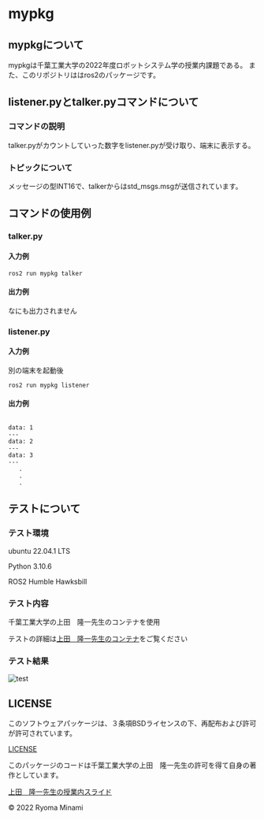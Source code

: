 # mypkg

## mypkgについて

mypkgは千葉工業大学の2022年度ロボットシステム学の授業内課題である。
また、このリポジトリははros2のパッケージです。

## listener.pyとtalker.pyコマンドについて

### コマンドの説明

talker.pyがカウントしていった数字をlistener.pyが受け取り、端末に表示する。

### トピックについて

メッセージの型INT16で、talkerからはstd_msgs.msgが送信されています。

## コマンドの使用例

### talker.py

#### 入力例

```
ros2 run mypkg talker
```
#### 出力例

なにも出力されません

### listener.py

#### 入力例
別の端末を起動後
```
ros2 run mypkg listener
```

#### 出力例
```

data: 1
---
data: 2
---
data: 3
---
   .
   .
   .
```

## テストについて

### テスト環境

ubuntu 22.04.1 LTS

Python 3.10.6

ROS2 Humble Hawksbill

### テスト内容

千葉工業大学の上田　隆一先生のコンテナを使用

テストの詳細は[上田　隆一先生のコンテナ](https://hub.docker.com/layers/ryuichiueda/ubuntu22.04-ros2/latest/images/sha256-0e1773bc6f12b57172c8818aac36aeb97ca13269028028d49ad5f6f8cc0d6204?context=explore)をご覧ください

### テスト結果

![test](https://github.com/RyomaMinami/mypkg/actions/workflows/test.yml/badge.svg)

## LICENSE

このソフトウェアパッケージは、３条項BSDライセンスの下、再配布および許可が許可されています。

[LICENSE](https://github.com/RyomaMinami/mypkg/blob/master/LICENSE)

このパッケージのコードは千葉工業大学の上田　隆一先生の許可を得て自身の著作としています。

[上田　隆一先生の授業内スライド](https://github.com/ryuichiueda/my_slides/tree/master/robosys_2022)

© 2022 Ryoma Minami




　
